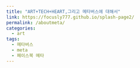 ```yaml
---
title: "ART+TECH+HEART,그리고 메타버스에 대해서"
link: https://focusly777.github.io/splash-page2/
permalink: /aboutmeta/
categories:
  - art
tags:
  - 메타버스
  - meta
  - 페이스북 메타
---
```

